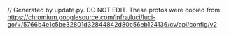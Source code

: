 // Generated by update.py. DO NOT EDIT.
These protos were copied from:
https://chromium.googlesource.com/infra/luci/luci-go/+/5766b4e1c5be32801d32844842d80c56eb124136/cv/api/config/v2
